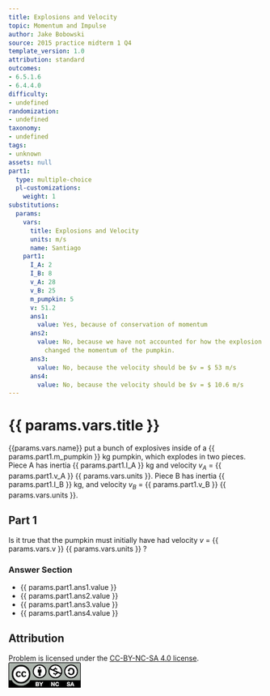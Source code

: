 ```yaml
---
title: Explosions and Velocity
topic: Momentum and Impulse
author: Jake Bobowski
source: 2015 practice midterm 1 Q4
template_version: 1.0
attribution: standard
outcomes:
- 6.5.1.6
- 6.4.4.0
difficulty:
- undefined
randomization:
- undefined
taxonomy:
- undefined
tags:
- unknown
assets: null
part1:
  type: multiple-choice
  pl-customizations:
    weight: 1
substitutions:
  params:
    vars:
      title: Explosions and Velocity
      units: m/s
      name: Santiago
    part1:
      I_A: 2
      I_B: 8
      v_A: 28
      v_B: 25
      m_pumpkin: 5
      v: 51.2
      ans1:
        value: Yes, because of conservation of momentum
      ans2:
        value: No, because we have not accounted for how the explosion might have
          changed the momentum of the pumpkin.
      ans3:
        value: No, because the velocity should be $v = $ 53 m/s
      ans4:
        value: No, because the velocity should be $v = $ 10.6 m/s
---
```

# {{ params.vars.title }}
{{params.vars.name}} put a bunch of explosives inside of a {{ params.part1.m_pumpkin }} kg pumpkin, which explodes in two pieces.
Piece A has inertia {{ params.part1.I_A }} kg and velocity $v_A$ = {{ params.part1.v_A }} {{ params.vars.units }}.
Piece B has inertia {{ params.part1.I_B }} kg, and velocity $v_B$ = {{ params.part1.v_B }} {{ params.vars.units }}.
## Part 1

Is it true that the pumpkin must initially have had velocity $v$ = {{ params.vars.v }} {{ params.vars.units }} ?

### Answer Section

- {{ params.part1.ans1.value }}
- {{ params.part1.ans2.value }}
- {{ params.part1.ans3.value }}
- {{ params.part1.ans4.value }}

## Attribution

Problem is licensed under the [CC-BY-NC-SA 4.0 license](https://creativecommons.org/licenses/by-nc-sa/4.0/).<br> ![The Creative Commons 4.0 license requiring attribution-BY, non-commercial-NC, and share-alike-SA license.](https://raw.githubusercontent.com/firasm/bits/master/by-nc-sa.png)